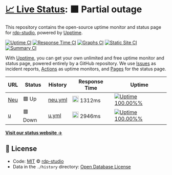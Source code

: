 # [📈 Live Status](https://rdp-studio.github.io/upptime): <!--live status--> **🟧 Partial outage**

This repository contains the open-source uptime monitor and status page for [rdp-studio](https://rdp-studio.github.io/upptime), powered by [Upptime](https://github.com/upptime/upptime).

[![Uptime CI](https://github.com/koj-co/upptime/workflows/Uptime%20CI/badge.svg)](https://github.com/koj-co/upptime/actions?query=workflow%3A%22Uptime+CI%22)
[![Response Time CI](https://github.com/koj-co/upptime/workflows/Response%20Time%20CI/badge.svg)](https://github.com/koj-co/upptime/actions?query=workflow%3A%22Response+Time+CI%22)
[![Graphs CI](https://github.com/koj-co/upptime/workflows/Graphs%20CI/badge.svg)](https://github.com/koj-co/upptime/actions?query=workflow%3A%22Graphs+CI%22)
[![Static Site CI](https://github.com/koj-co/upptime/workflows/Static%20Site%20CI/badge.svg)](https://github.com/koj-co/upptime/actions?query=workflow%3A%22Static+Site+CI%22)
[![Summary CI](https://github.com/koj-co/upptime/workflows/Summary%20CI/badge.svg)](https://github.com/koj-co/upptime/actions?query=workflow%3A%22Summary+CI%22)

With [Upptime](https://upptime.js.org), you can get your own unlimited and free uptime monitor and status page, powered entirely by a GitHub repository. We use [Issues](https://github.com/rdp-studio/upptime/issues) as incident reports, [Actions](https://github.com/rdp-studio/upptime/actions) as uptime monitors, and [Pages](https://rdp-studio.github.io/upptime) for the status page.

<!--start: status pages-->
<!-- This summary is generated by Upptime (https://github.com/upptime/upptime) -->
<!-- Do not edit this manually, your changes will be overwritten -->

| URL                       | Status  | History                                                                          | Response Time                                                             | Uptime                                                                                                                                                                                                          |
| ------------------------- | ------- | -------------------------------------------------------------------------------- | ------------------------------------------------------------------------- | --------------------------------------------------------------------------------------------------------------------------------------------------------------------------------------------------------------- |
| [Neu](https://banszd.top) | 🟩 Up   | [neu.yml](https://github.com/z1137254268/upptime/commits/master/history/neu.yml) | <img alt="Response time graph" src="./graphs/neu.png" height="20"> 1312ms | [![Uptime 100.00%%](https://img.shields.io/endpoint?url=https%3A%2F%2Fraw.githubusercontent.com%2Fz1137254268%2Fupptime%2Fmaster%2Fapi%2Fneu%2Fuptime.json)](https://z1137254268.github.io/upptime/history/neu) |
| [u](http://1.ibo.ink)     | 🟥 Down | [u.yml](https://github.com/z1137254268/upptime/commits/master/history/u.yml)     | <img alt="Response time graph" src="./graphs/u.png" height="20"> 2946ms   | [![Uptime 100.00%%](https://img.shields.io/endpoint?url=https%3A%2F%2Fraw.githubusercontent.com%2Fz1137254268%2Fupptime%2Fmaster%2Fapi%2Fu%2Fuptime.json)](https://z1137254268.github.io/upptime/history/u)     |

<!--end: status pages-->

[**Visit our status website →**](https://rdp-studio.github.io/upptime)

## 📄 License

- Code: [MIT](./LICENSE) © [rdp-studio](https://rdp-studio.github.io/upptime)
- Data in the `./history` directory: [Open Database License](https://opendatacommons.org/licenses/odbl/1-0/)
